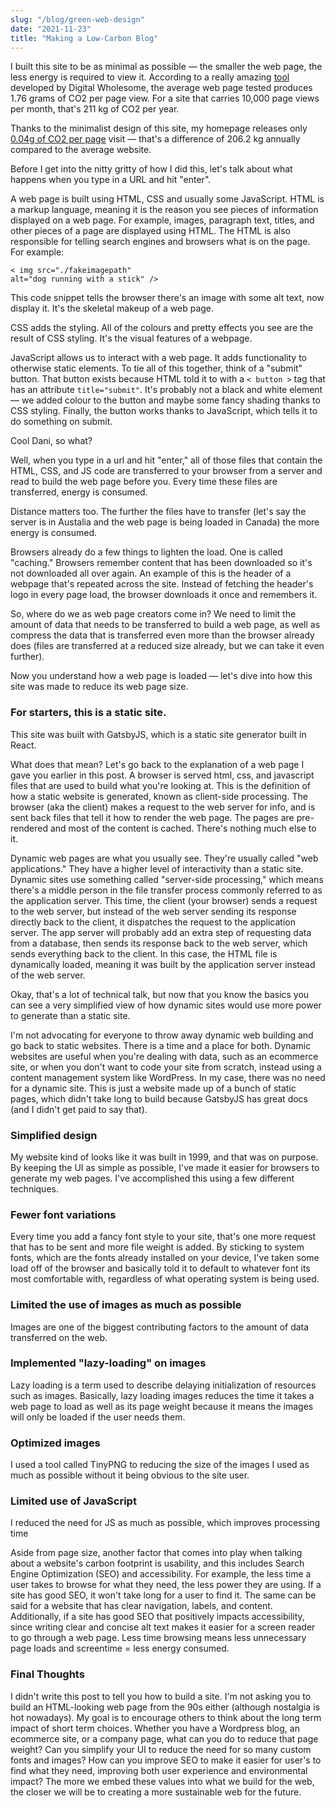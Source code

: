 ```yaml
---
slug: "/blog/green-web-design"
date: "2021-11-23"
title: "Making a Low-Carbon Blog"
---
```


I built this site to be as minimal as possible — the smaller the web page, the less energy is required to view it. According to a really amazing  <a href="https://www.websitecarbon.com/" target="_blank">tool</a> developed by Digital Wholesome, the average web page tested produces 1.76 grams of CO2 per page view. For a site that carries 10,000 page views per month, that's 211 kg of CO2 per year. 

Thanks to the minimalist design of this site, my homepage releases only <a href="https://www.websitecarbon.com/website/daniellesubject-com/" target="_blank">0.04g of CO2 per page</a> visit — that's a difference of 206.2 kg annually compared to the average website.

Before I get into the nitty gritty of how I did this, let's talk about what happens when you type in a URL and hit "enter".

A web page is built using HTML, CSS and usually some JavaScript. HTML is a markup language, meaning it is the reason you see pieces of information displayed on a web page. For example, images, paragraph text, titles, and other pieces of a page are displayed using HTML. The HTML is also responsible for telling search engines and browsers what is on the page. For example: <pre><code>< img src="./fakeimagepath" alt="dog running with a stick" /></code></pre> This code snippet tells the browser there's an image with some alt text, now display it. It's the skeletal makeup of a web page. 

CSS adds the styling. All of the colours and pretty effects you see are the result of CSS styling. It's the visual features of a webpage. 

JavaScript allows us to interact with a web page. It adds functionality to otherwise static elements. To tie all of this together, think of a "submit" button. That button exists because HTML told it to with a <code>< button ></code> tag that has an attribute <code>title="submit"</code>. It's probably not a black and white element — we added colour to the button and maybe some fancy shading thanks to CSS styling. Finally, the button works thanks to JavaScript, which tells it to do something on submit.

Cool Dani, so what?

Well, when you type in a url and hit "enter," all of those files that contain the HTML, CSS, and JS code are transferred to your browser from a server and read to build the web page before you. Every time these files are transferred, energy is consumed. 

Distance matters too. The further the files have to transfer (let's say the server is in Austalia and the web page is being loaded in Canada) the more energy is consumed. 

Browsers already do a few things to lighten the load. One is called "caching." Browsers remember content that has been downloaded so it's not downloaded all over again. An example of this is the header of a webpage that's repeated across the site. Instead of fetching the header's logo in every page load, the browser downloads it once and remembers it. 

So, where do we as web page creators come in? We need to limit the amount of data that needs to be transferred to build a web page, as well as compress the data that is transferred even more than the browser already does (files are transferred at a reduced size already, but we can take it even further).

Now you understand how a web page is loaded — let's dive into how this site was made to reduce its web page size. 

<h3>For starters, this is a static site.</h3> 

This site was built with GatsbyJS, which is a static site generator built in React. 

What does that mean? Let's go back to the explanation of a web page I gave you earlier in this post. A browser is served html, css, and javascript files that are used to build what you're looking at. This is the definition of how a static website is generated, known as client-side processing. The browser (aka the client) makes a request to the web server for info, and is sent back files that tell it how to render the web page. The pages are pre-rendered and most of the content is cached. There's nothing much else to it. 

Dynamic web pages are what you usually see. They're usually called "web applications." They have a higher level of interactivity than a static site. Dynamic sites use something called "server-side processing," which means there's a middle person in the file transfer process commonly referred to as the application server. This time, the client (your browser) sends a request to the web server, but instead of the web server sending its response directly back to the client, it dispatches the request to the application server. The app server will probably add an extra step of requesting data from a database, then sends its response back to the web server, which sends everything back to the client. In this case, the HTML file is dynamically loaded, meaning it was built by the application server instead of the web server. 

Okay, that's a lot of technical talk, but now that you know the basics you can see a very simplified view of how dynamic sites would use more power to generate than a static site. 

I'm not advocating for everyone to throw away dynamic web building and go back to static websites. There is a time and a place for both. Dynamic websites are useful when you're dealing with data, such as an ecommerce site, or when you don't want to code your site from scratch, instead using a content management system like WordPress. In my case, there was no need for a dynamic site. This is just a website made up of a bunch of static pages, which didn't take long to build because GatsbyJS has great docs (and I didn't get paid to say that).

<h3>Simplified design</h3>

My website kind of looks like it was built in 1999, and that was on purpose. By keeping the UI as simple as possible, I've made it easier for browsers to generate my web pages. I've accomplished this using a few different techniques. 

<h3>Fewer font variations</h3>

Every time you add a fancy font style to your site, that's one more request that has to be sent and more file weight is added. By sticking to system fonts, which are the fonts already installed on your device, I've taken some load off of the browser and basically told it to default to whatever font its most comfortable with, regardless of what operating system is being used. 

<h3>Limited the use of images as much as possible</h3>

Images are one of the biggest contributing factors to the amount of data transferred on the web. 

<h3>Implemented "lazy-loading" on images</h3>

Lazy loading is a term used to describe delaying initialization of resources such as images. Basically, lazy loading images reduces the time it takes a web page to load as well as its page weight because it means the images will only be loaded if the user needs them. 

<h3>Optimized images</h3>

I used a tool called TinyPNG to reducing the size of the images I used as much as possible without it being obvious to the site user. 

<h3>Limited use of JavaScript</h3>

I reduced the need for JS as much as possible, which improves processing time

Aside from page size, another factor that comes into play when talking about a website's carbon footprint is usability, and this includes Search Engine Optimization (SEO) and accessibility. For example, the less time a user takes to browse for what they need, the less power they are using. If a site has good SEO, it won't take long for a user to find it. The same can be said for a website that has clear navigation, labels, and content. Additionally, if a site has good SEO that positively impacts accessibility, since writing clear and concise alt text makes it easier for a screen reader to go through a web page. Less time browsing means less unnecessary page loads and screentime = less energy consumed.


<h3>Final Thoughts</h3>

I didn't write this post to tell you how to build a site. I'm not asking you to build an HTML-looking web page from the 90s either (although nostalgia is hot nowadays). My goal is to encourage others to think about the long term impact of short term choices. Whether you have a Wordpress blog, an ecommerce site, or a company page, what can you do to reduce that page weight? Can you simplify your UI to reduce the need for so many custom fonts and images? How can you improve SEO to make it easier for user's to find what they need, improving both user experience and environmental impact? The more we embed these values into what we build for the web, the closer we will be to creating a more sustainable web for the future. 
        



